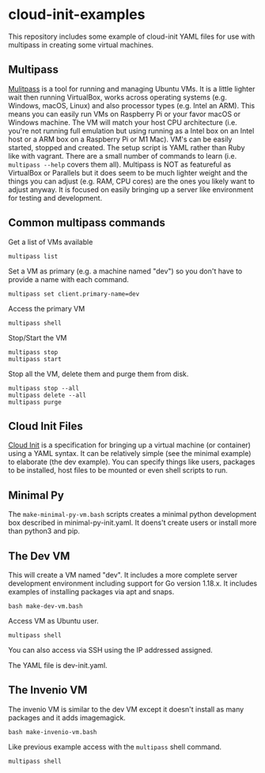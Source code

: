 cloud-init-examples
===================

This repository includes some example of cloud-init YAML files for use with multipass in creating some virtual machines.

Multipass
---------

[Mulitpass](https://multipass.run) is a tool for running and managing Ubuntu VMs. It is a little lighter wait then running VirtualBox, works across operating systems (e.g. Windows, macOS, Linux) and also processor types (e.g. Intel an ARM). This means you can easily run VMs on Raspberry Pi or your favor macOS or Windows machine.  The VM will match your host CPU architecture (i.e. you're not running full emulation but using running as a Intel box on an Intel host or a ARM box on a Raspberry Pi or M1 Mac).  VM's can be easily started, stopped and created.  The setup script is YAML rather than Ruby like with vagrant. There are a small number of commands to learn (i.e. `multipass --help` covers them all). Multipass is NOT as featureful as VirtualBox or Parallels but it does seem to be much lighter weight and the things you can adjust (e.g. RAM, CPU cores) are the ones you likely want to adjust anyway. It is focused on easily bringing up a server like environment for testing and development.

Common multipass commands
-------------------------

Get a list of VMs available 

```
multipass list
```

Set a VM as primary (e.g. a machine named "dev") so you don't
have to provide a name with each command.

```
multipass set client.primary-name=dev
```

Access the primary VM

```
multipass shell
```

Stop/Start the VM

```
multipass stop
multipass start
```

Stop all the VM, delete them and purge them from disk.

```
multipass stop --all
multipass delete --all
multipass purge
```


Cloud Init Files
----------------

[Cloud Init](https://cloud-init.io) is a specification for bringing up a virtual machine (or container) using a YAML syntax. It can be relatively simple (see the minimal example) to elaborate (the dev example). You can specify things like users, packages to be installed, host files to be mounted or even shell scripts to run.

Minimal Py
----------

The `make-minimal-py-vm.bash` scripts creates a minimal python development box described in minimal-py-init.yaml. It doens't create users or install more than python3 and pip.

The Dev VM
----------

This will create a VM named "dev". It includes a more complete server development environment including support for Go version 1.18.x.  It includes examples of installing packages via apt and snaps.

```
bash make-dev-vm.bash
```

Access VM as Ubuntu user.

```
multipass shell
```

You can also access via SSH using the IP addressed assigned.

The YAML file is dev-init.yaml.

The Invenio VM
--------------

The invenio VM is similar to the dev VM except it doesn't install as many packages and it adds imagemagick.

```
bash make-invenio-vm.bash
```

Like previous example access with the `multipass` shell command.

```
multipass shell
```


